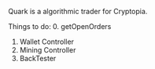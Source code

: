 Quark is a algorithmic trader for Cryptopia.

Things to do:
0. getOpenOrders
1. Wallet Controller
2. Mining Controller
3. BackTester
